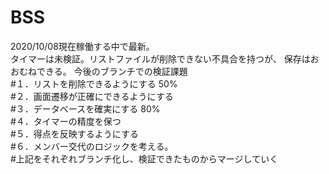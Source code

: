 # BSS
2020/10/08現在稼働する中で最新。<br/>
タイマーは未検証。リストファイルが削除できない不具合を持つが、
保存はおおむねできる。
今後のブランチでの検証課題<br/>
#１．リストを削除できるようにする 50%<br/>
#２．画面遷移が正確にできるようにする<br/>
#３．データベースを確実にする 80%<br/>
#４．タイマーの精度を保つ<br/>
#５．得点を反映するようにする<br/>
#６．メンバー交代のロジックを考える。<br/>
#上記をそれぞれブランチ化し、検証できたものからマージしていく
